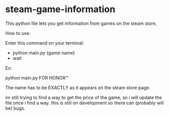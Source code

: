 # steam-game-information

This python file lets you get information from games on the steam store,

How to use:

Enter this command on your terminal:

- python main.py {game name}
- wait

Ex: 

python main.py FOR HONOR™

The name has to be EXACTLY as it appears on the steam store page.

im still trying to find a way to get the price of the game, so i will update the file once i find a way.
this is still on development so there can (probably will be) bugs.
